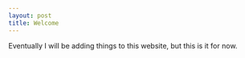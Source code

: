 ```yaml
---
layout: post
title: Welcome
---
```


Eventually I will be adding things to this website, but this is it for now.
